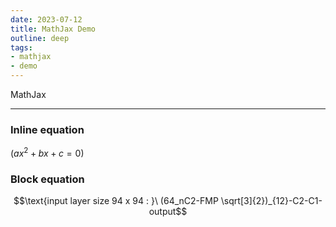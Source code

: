 ```yaml
---
date: 2023-07-12
title: MathJax Demo
outline: deep
tags:
- mathjax
- demo
---
```


MathJax

---

### Inline equation
$(ax^2 + bx + c = 0)$

### Block equation
$$\text{input layer size 94 x 94 : }\ (64_nC2-FMP \sqrt[3]{2})_{12}-C2-C1-output$$
